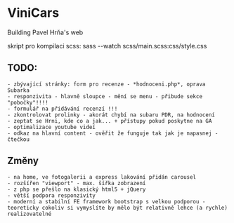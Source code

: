 # ViniCars
Building Pavel Hrňa's web

skript pro kompilaci scss: 
sass --watch scss/main.scss:css/style.css 

## TODO:
    - zbývající stránky: form pro recenze - *hodnoceni.php*, oprava Subarka
    - responzivita - hlavně sloupce - mění se menu - přibude sekce "pobočky"!!!!
    - formulář na přidávání recenzí !!!
    - zkontrolovat prolinky - akorát chybí na subaru PDR, na hodnocení
    - zeptat se Hrni, kde co a jak... + přístupy pokud poskytne na GA
    - optimalizace youtube videí
    - odkaz na hlavní content - ověřit že funguje tak jak je napasnej - čtečkou

## Změny
    - na home, ve fotogalerii a express lakování přidán carousel 
    - rozšířen "viewport" - max. šířka zobrazení
    - z php se přešlo na klasický html5 + jQuery
    - větší podpora responzivity
    - moderní a stabilní FE framework bootstrap s velkou podporou - teoreticky cokoliv si vymyslíte by mělo být relativně lehce (a rychle) realizovatelné
    